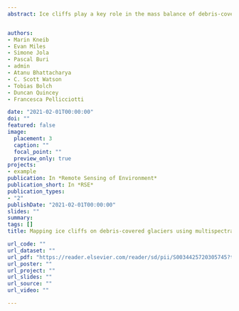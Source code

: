 ```yaml
---
abstract: Ice cliffs play a key role in the mass balance of debris-covered glaciers, but assessing their importance is limited by a lack of datasets on their distribution and evolution at scales larger than an individual glacier. These datasets are often derived using operator-biased and time-consuming manual delineation approaches, despite the recent emergence of semi-automatic mapping methods. These methods have used elevation or multispectral data, but the varying slope and mixed spectral signal of these dynamic features makes the transferability of these ap-proaches particularly challenging. We develop three semi-automated and objective new approaches, based on the Spectral Curvature and Linear Spectral Unmixing of multispectral images, to map these features at a glacier to regional scale. The transferability of each method is assessed by applying it to three sites in the Himalaya, where debris-covered glaciers are  widespread, with  varying lithologic, glaciological and  climatic settings, and encompassing different periods of the melt season. We develop the new methods keeping in mind the wide range of remote sensing platforms currently in use, and focus in particular on two products, we apply the three ap-proaches at each site to near-contemporaneous atmospherically-corrected Pl ́eiades (2 m resolution) and Sentinel- 2 (10 m resolution) images and assess the effects of spatial and spectral resolution on the results. We find that the Spectral Curvature method works best  for  the  high  spatial resolution, four  band Pl ́eaides images, while a modification of the Linear Spectral Unmixing using the scaling factor of the unmixing is best for the coarser spatial resolution, but additional spectral information of Sentinel-2 products. In both cases ice cliffs are mapped with a Dice coefficient higher than 0.48. Comparison of the Pl ́eiades results with other existing methods shows that the Spectral Curvature approach performs better and is more robust than any other existing automated or semi-automated approaches. Both methods outline a high number of small, sometimes shallow-sloping and thinly debris-covered ice patches that differ from our traditional understanding of cliffs but may have non-negligible impact on the mass balance of debris-covered glaciers. Overall these results pave the way for large scale ef-forts of ice cliff mapping that can enable inclusion of these features in debris-covered glacier melt models, as well as allow the generation of multiple datasets to study processes of cliff formation, evolution and decline.


authors:
- Marin Kneib
- Evan Miles
- Simone Jola
- Pascal Buri
- admin
- Atanu Bhattacharya
- C. Scott Watson
- Tobias Bolch
- Duncan Quincey
- Francesca Pellicciotti

date: "2021-02-01T00:00:00"
doi: ""
featured: false
image:
  placement: 3
  caption: ""
  focal_point: ""
  preview_only: true
projects:
- example
publication: In *Remote Sensing of Environment*
publication_short: In *RSE*
publication_types:
- "2"
publishDate: "2021-02-01T00:00:00"
slides: ""
summary: 
tags: []
title: Mapping ice cliffs on debris-covered glaciers using multispectral satellite images

url_code: ""
url_dataset: ""
url_pdf: "https://reader.elsevier.com/reader/sd/pii/S0034425720305745?token=11D3A8874BB928B4FD383631AE5B5FB24122D4123722B20D7DEDE25E342694F8811BA60E40F5A9E29F954BC90AA1F468&originRegion=us-east-1&originCreation=20211221024150"
url_poster: ""
url_project: ""
url_slides: ""
url_source: ""
url_video: ""

---
```



